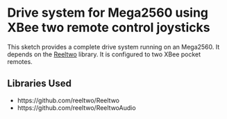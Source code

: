 # Drive system for Mega2560 using XBee two remote control joysticks #

This sketch provides a complete drive system running on an Mega2560. It depends on the [Reeltwo](https://reeltwo.github.io/Reeltwo) library. It is configured to two XBee pocket remotes.

## Libraries Used

<ul>
<li>https://github.com/reeltwo/Reeltwo</li>
<li>https://github.com/reeltwo/ReeltwoAudio</li>
</ul>
